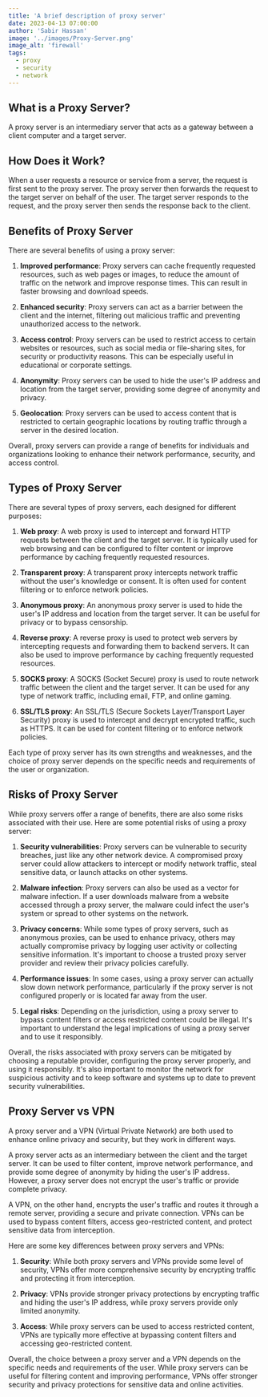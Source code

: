 ```yaml
---
title: 'A brief description of proxy server'
date: 2023-04-13 07:00:00
author: 'Sabir Hassan'
image: '../images/Proxy-Server.png'
image_alt: 'firewall'
tags:
  - proxy
  - security
  - network
---
```


## What is a Proxy Server?

A proxy server is an intermediary server that acts as a gateway between a client computer and a target server.

## How Does it Work?

When a user requests a resource or service from a server, the request is first sent to the proxy server. The proxy server then forwards the request to the target server on behalf of the user. The target server responds to the request, and the proxy server then sends the response back to the client.

## Benefits of Proxy Server

There are several benefits of using a proxy server:

1. **Improved performance**: Proxy servers can cache frequently requested resources, such as web pages or images, to reduce the amount of traffic on the network and improve response times. This can result in faster browsing and download speeds.

2. **Enhanced security**: Proxy servers can act as a barrier between the client and the internet, filtering out malicious traffic and preventing unauthorized access to the network.

3. **Access control**: Proxy servers can be used to restrict access to certain websites or resources, such as social media or file-sharing sites, for security or productivity reasons. This can be especially useful in educational or corporate settings.

4. **Anonymity**: Proxy servers can be used to hide the user's IP address and location from the target server, providing some degree of anonymity and privacy.

5. **Geolocation**: Proxy servers can be used to access content that is restricted to certain geographic locations by routing traffic through a server in the desired location.

Overall, proxy servers can provide a range of benefits for individuals and organizations looking to enhance their network performance, security, and access control.

## Types of Proxy Server

There are several types of proxy servers, each designed for different purposes:

1. **Web proxy**: A web proxy is used to intercept and forward HTTP requests between the client and the target server. It is typically used for web browsing and can be configured to filter content or improve performance by caching frequently requested resources.

2. **Transparent proxy**: A transparent proxy intercepts network traffic without the user's knowledge or consent. It is often used for content filtering or to enforce network policies.

3. **Anonymous proxy**: An anonymous proxy server is used to hide the user's IP address and location from the target server. It can be useful for privacy or to bypass censorship.

4. **Reverse proxy**: A reverse proxy is used to protect web servers by intercepting requests and forwarding them to backend servers. It can also be used to improve performance by caching frequently requested resources.

5. **SOCKS proxy**: A SOCKS (Socket Secure) proxy is used to route network traffic between the client and the target server. It can be used for any type of network traffic, including email, FTP, and online gaming.

6. **SSL/TLS proxy**: An SSL/TLS (Secure Sockets Layer/Transport Layer Security) proxy is used to intercept and decrypt encrypted traffic, such as HTTPS. It can be used for content filtering or to enforce network policies.

Each type of proxy server has its own strengths and weaknesses, and the choice of proxy server depends on the specific needs and requirements of the user or organization.

## Risks of Proxy Server

While proxy servers offer a range of benefits, there are also some risks associated with their use. Here are some potential risks of using a proxy server:

1. **Security vulnerabilities**: Proxy servers can be vulnerable to security breaches, just like any other network device. A compromised proxy server could allow attackers to intercept or modify network traffic, steal sensitive data, or launch attacks on other systems.

2. **Malware infection**: Proxy servers can also be used as a vector for malware infection. If a user downloads malware from a website accessed through a proxy server, the malware could infect the user's system or spread to other systems on the network.

3. **Privacy concerns**: While some types of proxy servers, such as anonymous proxies, can be used to enhance privacy, others may actually compromise privacy by logging user activity or collecting sensitive information. It's important to choose a trusted proxy server provider and review their privacy policies carefully.

4. **Performance issues**: In some cases, using a proxy server can actually slow down network performance, particularly if the proxy server is not configured properly or is located far away from the user.

5. **Legal risks**: Depending on the jurisdiction, using a proxy server to bypass content filters or access restricted content could be illegal. It's important to understand the legal implications of using a proxy server and to use it responsibly.

Overall, the risks associated with proxy servers can be mitigated by choosing a reputable provider, configuring the proxy server properly, and using it responsibly. It's also important to monitor the network for suspicious activity and to keep software and systems up to date to prevent security vulnerabilities.

## Proxy Server vs VPN

A proxy server and a VPN (Virtual Private Network) are both used to enhance online privacy and security, but they work in different ways.

A proxy server acts as an intermediary between the client and the target server. It can be used to filter content, improve network performance, and provide some degree of anonymity by hiding the user's IP address. However, a proxy server does not encrypt the user's traffic or provide complete privacy.

A VPN, on the other hand, encrypts the user's traffic and routes it through a remote server, providing a secure and private connection. VPNs can be used to bypass content filters, access geo-restricted content, and protect sensitive data from interception.

Here are some key differences between proxy servers and VPNs:

1. **Security**: While both proxy servers and VPNs provide some level of security, VPNs offer more comprehensive security by encrypting traffic and protecting it from interception.

2. **Privacy**: VPNs provide stronger privacy protections by encrypting traffic and hiding the user's IP address, while proxy servers provide only limited anonymity.

3. **Access**: While proxy servers can be used to access restricted content, VPNs are typically more effective at bypassing content filters and accessing geo-restricted content.

Overall, the choice between a proxy server and a VPN depends on the specific needs and requirements of the user. While proxy servers can be useful for filtering content and improving performance, VPNs offer stronger security and privacy protections for sensitive data and online activities.
